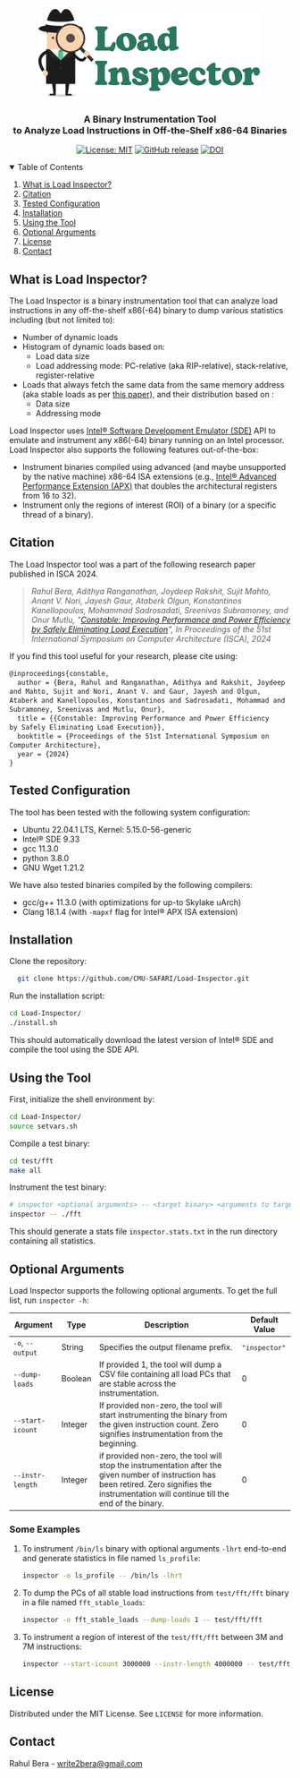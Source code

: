 <p align="center">
  <picture>
  	<source media="(prefers-color-scheme: dark)" srcset="logo/light.png">
  	<source media="(prefers-color-scheme: light)" srcset="logo/dark.png">
  <img alt="inspector-logo" src="logo/dark.png" width="400">
</picture>
  <h3 align="center">A Binary Instrumentation Tool <br> to Analyze Load Instructions in Off-the-Shelf x86-64 Binaries
  </h3>
</p>

<p align="center">
    <a href="https://github.com/CMU-SAFARI/Load-Inspector/blob/master/LICENSE"><img alt="License: MIT" src="https://img.shields.io/badge/License-MIT-yellow.svg"></a>
    <a href="https://github.com/CMU-SAFARI/Load-Inspector/releases"><img alt="GitHub release" src="https://img.shields.io/github/release/CMU-SAFARI/Load-Inspector"></a>
    <a href="https://arxiv.org/abs/2209.00188"><img src="https://img.shields.io/badge/cs.AR-2209.00188-b31b1b?logo=arxiv&logoColor=red" alt="DOI"></a>
</p>

<details open="open">
  <summary>Table of Contents</summary>
  <ol>
    <li><a href="#what-is-load-inspector">What is Load Inspector?</a></li>
    <li><a href="#citation">Citation</a></li>
    <li><a href="#tested-configuration">Tested Configuration</a></li>
    <li><a href="#installation">Installation</a></li>
    <li><a href="#using-the-tool">Using the Tool</a></li>
    <li><a href="#optional-arguments">Optional Arguments</a></li>
    <li><a href="#license">License</a></li>
    <li><a href="#contact">Contact</a></li>
  </ol>
</details>

## What is Load Inspector?

The Load Inspector is a binary instrumentation tool that can analyze load instructions in any off-the-shelf x86(-64) binary to dump various statistics including (but not limited to):

  * Number of dynamic loads
  * Histogram of dynamic loads based on:
    * Load data size
    * Load addressing mode: PC-relative (aka RIP-relative), stack-relative, register-relative
  * Loads that always fetch the same data from the same memory address (aka stable loads as per [this paper]()), and their distribution based on :
    * Data size
    * Addressing mode

Load Inspector uses [Intel® Software Development Emulator (SDE)](https://www.intel.com/content/www/us/en/developer/articles/tool/software-development-emulator.html) API to emulate and instrument any x86(-64) binary running on an Intel processor. Load Inspector also supports the following features out-of-the-box:
  
  * Instrument binaries compiled using advanced (and maybe unsupported by the native machine) x86-64 ISA extensions (e.g., [Intel® Advanced Performance Extension (APX)](https://www.intel.com/content/www/us/en/developer/articles/technical/advanced-performance-extensions-apx.html) that doubles the architectural registers from 16 to 32).
  * Instrument only the regions of interest (ROI) of a binary (or a specific thread of a binary).

## Citation

The Load Inspector tool was a part of the following research paper published in ISCA 2024.

> _Rahul Bera, Adithya Ranganathan, Joydeep Rakshit, Sujit Mahto,
Anant V. Nori, Jayesh Gaur, Ataberk Olgun, Konstantinos Kanellopoulos,
Mohammad Sadrosadati, Sreenivas Subramoney, and Onur Mutlu, "[Constable: Improving Performance and Power Efficiency
by Safely Eliminating Load Execution]()", In Proceedings of the 51st International Symposium on Computer Architecture (ISCA), 2024_

If you find this tool useful for your research, please cite using:

```
@inproceedings{constable,
  author = {Bera, Rahul and Ranganathan, Adithya and Rakshit, Joydeep and Mahto, Sujit and Nori, Anant V. and Gaur, Jayesh and Olgun, Ataberk and Kanellopoulos, Konstantinos and Sadrosadati, Mohammad and Subramoney, Sreenivas and Mutlu, Onur},
  title = {{Constable: Improving Performance and Power Efficiency
by Safely Eliminating Load Execution}},
  booktitle = {Proceedings of the 51st International Symposium on Computer Architecture},
  year = {2024}
}
```

## Tested Configuration

The tool has been tested with the following system configuration:

  * Ubuntu 22.04.1 LTS, Kernel: 5.15.0-56-generic
  * Intel® SDE 9.33
  * gcc 11.3.0
  * python 3.8.0
  * GNU Wget 1.21.2

We have also tested binaries compiled by the following compilers:

  * gcc/g++ 11.3.0 (with optimizations for up-to Skylake uArch)
  * Clang 18.1.4 (with `-mapxf` flag for Intel® APX ISA extension)

## Installation

Clone the repository:
  
  ```bash
    git clone https://github.com/CMU-SAFARI/Load-Inspector.git
  ```

Run the installation script:
   
   ```bash
   cd Load-Inspector/
   ./install.sh
   ```

This should automatically download the latest version of Intel® SDE and compile the tool using the SDE API.

## Using the Tool

First, initialize the shell environment by:

  ```bash
  cd Load-Inspector/
  source setvars.sh
  ```

Compile a test binary:

  ```bash
  cd test/fft
  make all
  ```

Instrument the test binary:

  ```bash
  # inspector <optional arguments> -- <target binary> <arguments to target binary>
  inspector -- ./fft
  ```

This should generate a stats file `inspector.stats.txt` in the run directory containing all statistics.

## Optional Arguments

Load Inspector supports the following optional arguments. To get the full list, run `inspector -h`:

| Argument | Type | Description | Default Value |
| ---------| -----| ------------| --------------|
| `-o`, `--output` | String | Specifies the output filename prefix. | `"inspector"` |
| `--dump-loads` | Boolean | If provided 1, the tool will dump a CSV file containing all load PCs that are stable across the instrumentation. | 0 |
| `--start-icount` | Integer | If provided non-zero, the tool will start instrumenting the binary from the given instruction count. Zero signifies instrumentation from the beginning. | 0 |
| `--instr-length` | Integer | if provided non-zero, the tool will stop the instrumentation after the given number of instruction has been retired. Zero signifies the instrumentation will continue till the end of the binary. | 0 |

### Some Examples

1. To instrument `/bin/ls` binary with optional arguments `-lhrt` end-to-end and generate statistics in file named `ls_profile`:
    
    ```bash
    inspector -o ls_profile -- /bin/ls -lhrt
    ```

2. To dump the PCs of all stable load instructions from `test/fft/fft` binary in a file named `fft_stable_loads`:
    
    ```bash
    inspector -o fft_stable_loads --dump-loads 1 -- test/fft/fft
    ```

3. To instrument a region of interest of the `test/fft/fft` between 3M and 7M instructions:

    ```bash
    inspector --start-icount 3000000 --instr-length 4000000 -- test/fft/fft
    ```

## License

Distributed under the MIT License. See `LICENSE` for more information.

## Contact

Rahul Bera - write2bera@gmail.com